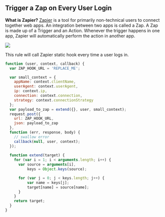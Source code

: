 ## Trigger a Zap on Every User Login

**What is Zapier?** [Zapier](http://zapier.com) is a tool for primarily non-technical users to connect together web apps. An integration between two apps is called a Zap. A Zap is made up of a Trigger and an Action. Whenever the trigger happens in one app, Zapier will automatically perform the action in another app.

![](https://cloudup.com/iGyywQuJqIb+)

This rule will call Zapier static hook every time a user logs in.

```js
function (user, context, callback) {
  var ZAP_HOOK_URL = 'REPLACE_ME';

  var small_context = {
    appName: context.clientName,
    userAgent: context.userAgent,
    ip: context.ip,
    connection: context.connection,
    strategy: context.connectionStrategy
  };
  var payload_to_zap = extend({}, user, small_context);
  request.post({
    url: ZAP_HOOK_URL,
    json: payload_to_zap
  }, 
  function (err, response, body) {
    // swallow error
    callback(null, user, context);
  });
  
  function extend(target) {
    for (var i = 1; i < arguments.length; i++) {
      var source = arguments[i],
          keys = Object.keys(source);

      for (var j = 0; j < keys.length; j++) {
          var name = keys[j];
          target[name] = source[name];
      }
    }
    return target;
  }
}
```
